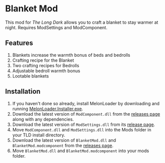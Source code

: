 ﻿# Blanket Mod

This mod for *The Long Dark* allows you to craft a blanket to stay warmer at night. Requires ModSettings and ModComponent.

## Features

1. Blankets increase the warmth bonus of beds and bedrolls
2. Crafting recipe for the Blanket
3. Two crafting recipes for Bedrolls
4. Adjustable bedroll warmth bonus
5. Lootable blankets

## Installation

1. If you haven't done so already, install MelonLoader by downloading and running [MelonLoader.Installer.exe](https://github.com/HerpDerpinstine/MelonLoader/releases/latest/download/MelonLoader.Installer.exe).
2. Download the latest version of `ModComponent.dll` from the [releases page](https://github.com/ds5678/ModComponent/releases) along with any dependencies.
3. Download the latest version of `ModSettings.dll` from its [release page](https://github.com/zeobviouslyfakeacc/ModSettings/releases).
4. Move `ModComponent.dll` and `ModSettings.dll` into the Mods folder in your TLD install directory.
5. Download the latest version of `BlanketMod.dll` and `BlanketMod.modcomponent` from the [releases page](https://github.com/ds5678/BlanketMod/releases).
6. Move `BlanketMod.dll` and `BlanketMod.modcomponent` into your mods folder.
